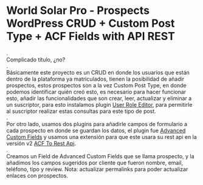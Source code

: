 # World Solar Pro - Prospects WordPress CRUD + Custom Post Type + ACF Fields with API REST
.\
Complicado título, ¿no?\
.\
Básicamente este proyecto es un CRUD en donde los usuarios que están dentro de la plataforma ya matriculados, tienen la posibilidad de añadir prospectos, estos prospectos son a la vez Custom Post Type, en donde podemos identificar quién creó esto, es necesario para hacer funcionar esto, añadir las funcionalidades que son crear, leer, actualizar y eliminar a un suscriptor, para esto instalamos plugin [User Role Editor](https://wordpress.org/plugins/user-role-editor/), para permitirle al suscriptor realizar estas consultas para este tipo de post.\
.\
Por otro lado, usamos dos plugins para añadirle campos de formulario a cada prospecto en donde se guardan los datos, el plugin fue [Advanced Custom Fields](https://es.wordpress.org/plugins/advanced-custom-fields/) y usamos una extensión para que este usara su rest api en la versión v2 [ACF To Rest Api](https://es.wordpress.org/plugins/acf-to-rest-api/).\
.\
Creamos un Field de Advanced Custom Fields que se llama prospecto, y la añadimos los campos sugeridos por cliente que fueron nombre, email, teléfono, tipo y review. Nota: actualizar permalinks para poder actualizar enlaces con prospectos.